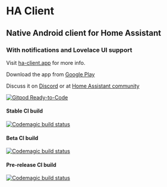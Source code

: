 # HA Client
## Native Android client for Home Assistant
### With notifications and Lovelace UI support

Visit [ha-client.app](http://ha-client.app/) for more info.

Download the app from [Google Play](https://play.google.com/apps/testing/com.keyboardcrumbs.haclient)

Discuss it on [Discord](https://discord.gg/u9vq7QE) or at [Home Assistant community](https://community.home-assistant.io/c/mobile-apps/ha-client-android)

[![Gitpod Ready-to-Code](https://img.shields.io/badge/Gitpod-Ready--to--Code-blue?logo=gitpod)](https://gitpod.io/#https://github.com/estevez-dev/ha_client) 

#### Stable CI build
[![Codemagic build status](https://api.codemagic.io/apps/5da8bdab9f20ef798f7c2c65/5eaef46c513b9f9b25eb7f1a/status_badge.svg)](https://codemagic.io/apps/5da8bdab9f20ef798f7c2c65/5eaef46c513b9f9b25eb7f1a/latest_build)
#### Beta CI build
[![Codemagic build status](https://api.codemagic.io/apps/5da8bdab9f20ef798f7c2c65/5db1862025dc3f0b0288a57a/status_badge.svg)](https://codemagic.io/apps/5da8bdab9f20ef798f7c2c65/5db1862025dc3f0b0288a57a/latest_build)
#### Pre-release CI build
[![Codemagic build status](https://api.codemagic.io/apps/5da8bdab9f20ef798f7c2c65/5da8bdab9f20ef798f7c2c64/status_badge.svg)](https://codemagic.io/apps/5da8bdab9f20ef798f7c2c65/5da8bdab9f20ef798f7c2c64/latest_build)
